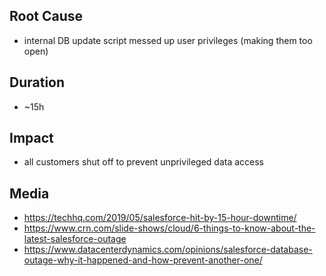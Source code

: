 ## Root Cause

- internal DB update script messed up user privileges (making them too open)

## Duration

- ~15h

## Impact

- all customers shut off to prevent unprivileged data access

## Media

- https://techhq.com/2019/05/salesforce-hit-by-15-hour-downtime/
- https://www.crn.com/slide-shows/cloud/6-things-to-know-about-the-latest-salesforce-outage
- https://www.datacenterdynamics.com/opinions/salesforce-database-outage-why-it-happened-and-how-prevent-another-one/
